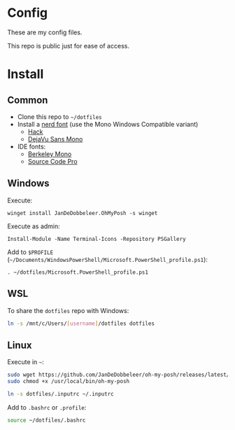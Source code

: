 # Config

These are my config files.

This repo is public just for ease of access.

# Install

## Common

 - Clone this repo to `~/dotfiles`
 - Install a [nerd font](https://www.nerdfonts.com/font-downloads) (use the Mono Windows Compatible variant)
   - [Hack](https://github.com/ryanoasis/nerd-fonts/releases/latest/download/Hack.zip)
   - [DejaVu Sans Mono](https://github.com/ryanoasis/nerd-fonts/releases/latest/download/DejaVuSansMono.zip)
 - IDE fonts:
   - [Berkeley Mono](https://berkeleygraphics.com/typefaces/berkeley-mono)
   - [Source Code Pro](https://github.com/adobe-fonts/source-code-pro/releases/latest)

## Windows

Execute:

```pwsh
winget install JanDeDobbeleer.OhMyPosh -s winget
```

Execute as admin:

```pwsh
Install-Module -Name Terminal-Icons -Repository PSGallery
```

Add to `$PROFILE` (`~/Documents/WindowsPowerShell/Microsoft.PowerShell_profile.ps1`):

```pwsh
. ~/dotfiles/Microsoft.PowerShell_profile.ps1
```

## WSL

To share the `dotfiles` repo with Windows:

```bash
ln -s /mnt/c/Users/[username]/dotfiles dotfiles
```

## Linux

Execute in `~`:

```bash
sudo wget https://github.com/JanDeDobbeleer/oh-my-posh/releases/latest/download/posh-linux-amd64 -O /usr/local/bin/oh-my-posh
sudo chmod +x /usr/local/bin/oh-my-posh

ln -s dotfiles/.inputrc ~/.inputrc
```

Add to `.bashrc` or `.profile`:

```bash
source ~/dotfiles/.bashrc
```
